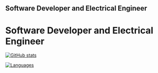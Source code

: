 <!-- ## Hi there 👋 -->

<!--
**joelanderson000/joelanderson000** is a ✨ _special_ ✨ repository because its `README.md` (this file) appears on your GitHub profile.

Here are some ideas to get you started:

- 🔭 I’m currently working on ...
- 🌱 I’m currently learning ...
- 👯 I’m looking to collaborate on ...
- 🤔 I’m looking for help with ...
- 💬 Ask me about ...
- 📫 How to reach me: ...
- 😄 Pronouns: ...
- ⚡ Fun fact: ...
-->
## Software Developer and Electrical Engineer
# Software Developer and Electrical Engineer

[![GitHub stats](https://github-readme-stats.vercel.app/api?username=joelanderson000&show_icons=true&show_icons=true&bg_color=050F2C&icon_color=2DDE98&title_color=00AEFF&text_color=FFFFFF)](https://github.com/anuraghazra/github-readme-stats)

[![Languages](https://github-readme-stats.vercel.app/api/top-langs/?username=joelanderson000&layout=compact&langs_count=10&bg_color=050F2C&icon_color=2DDE98&title_color=00AEFF&text_color=FFFFFF)](https://github.com/aliciapaz)